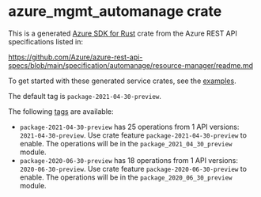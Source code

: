 # azure_mgmt_automanage crate

This is a generated [Azure SDK for Rust](https://github.com/Azure/azure-sdk-for-rust) crate from the Azure REST API specifications listed in:

https://github.com/Azure/azure-rest-api-specs/blob/main/specification/automanage/resource-manager/readme.md

To get started with these generated service crates, see the [examples](https://github.com/Azure/azure-sdk-for-rust/blob/main/services/README.md#examples).

The default tag is `package-2021-04-30-preview`.

The following [tags](https://github.com/Azure/azure-sdk-for-rust/blob/main/services/tags.md) are available:

- `package-2021-04-30-preview` has 25 operations from 1 API versions: `2021-04-30-preview`. Use crate feature `package-2021-04-30-preview` to enable. The operations will be in the `package_2021_04_30_preview` module.
- `package-2020-06-30-preview` has 18 operations from 1 API versions: `2020-06-30-preview`. Use crate feature `package-2020-06-30-preview` to enable. The operations will be in the `package_2020_06_30_preview` module.